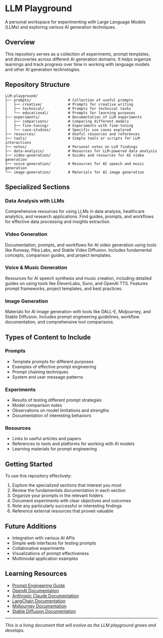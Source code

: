 # LLM Playground

A personal workspace for experimenting with Large Language Models (LLMs) and exploring various AI generation techniques.

## Overview

This repository serves as a collection of experiments, prompt templates, and discoveries across different AI generation domains. It helps organize learnings and track progress over time in working with language models and other AI generation technologies.

## Repository Structure

```
LLM-playground/
├── prompts/                 # Collection of useful prompts
│   ├── creative/            # Prompts for creative writing
│   ├── technical/           # Prompts for technical tasks
│   └── educational/         # Prompts for learning purposes
├── experiments/             # Documentation of LLM experiments
│   ├── comparisons/         # Comparing different models
│   ├── fine-tuning/         # Experiments with fine-tuning
│   └── case-studies/        # Specific use cases explored
├── resources/               # Useful resources and references
├── tools/                   # Simple tools or scripts for LLM interactions
├── notes/                   # Personal notes on LLM findings
├── data-analysis/           # Resources for LLM-powered data analysis
├── video-generation/        # Guides and resources for AI video generation
├── voice-generation/        # Resources for AI speech and music generation
└── image-generation/        # Materials for AI image generation
```

## Specialized Sections

### Data Analysis with LLMs
Comprehensive resources for using LLMs in data analysis, healthcare analytics, and research applications. Find guides, prompts, and workflows for effective data processing and insights extraction.

### Video Generation
Documentation, prompts, and workflows for AI video generation using tools like Runway, Pika Labs, and Stable Video Diffusion. Includes fundamental concepts, comparison guides, and project templates.

### Voice & Music Generation
Resources for AI speech synthesis and music creation, including detailed guides on using tools like ElevenLabs, Suno, and OpenAI TTS. Features prompt frameworks, project templates, and best practices.

### Image Generation
Materials for AI image generation with tools like DALL-E, Midjourney, and Stable Diffusion. Includes prompt engineering guidelines, workflow documentation, and comprehensive tool comparisons.

## Types of Content to Include

### Prompts
- Template prompts for different purposes
- Examples of effective prompt engineering
- Prompt chaining techniques
- System and user message patterns

### Experiments
- Results of testing different prompt strategies
- Model comparison notes
- Observations on model limitations and strengths
- Documentation of interesting behaviors

### Resources
- Links to useful articles and papers
- References to tools and platforms for working with AI models
- Learning materials for prompt engineering

## Getting Started

To use this repository effectively:

1. Explore the specialized sections that interest you most
2. Review the fundamentals documentation in each section
3. Organize your prompts in the relevant folders
4. Document experiments with clear objectives and outcomes
5. Note any particularly successful or interesting findings
6. Reference external resources that proved valuable

## Future Additions

- Integration with various AI APIs
- Simple web interfaces for testing prompts
- Collaborative experiments
- Visualizations of prompt effectiveness
- Multimodal application examples

## Learning Resources

- [Prompt Engineering Guide](https://www.promptingguide.ai/)
- [OpenAI Documentation](https://platform.openai.com/docs/introduction)
- [Anthropic Claude Documentation](https://docs.anthropic.com/claude/docs)
- [LangChain Documentation](https://python.langchain.com/docs/get_started/introduction)
- [Midjourney Documentation](https://docs.midjourney.com/)
- [Stable Diffusion Documentation](https://stable-diffusion-art.com/)

---

*This is a living document that will evolve as the LLM playground grows and develops.*
